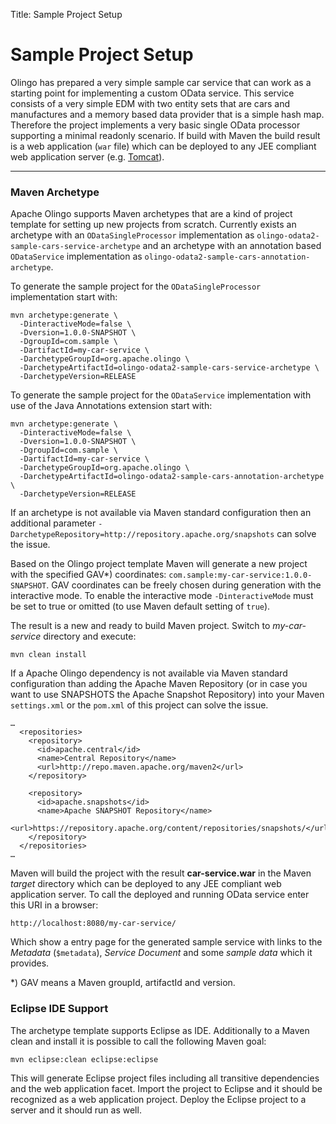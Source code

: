 Title: Sample Project Setup

# Sample Project Setup

Olingo has prepared a very simple sample car service that can work as a starting point for implementing a custom OData service.
This service consists of a very simple EDM with two entity sets that are cars and manufactures and a memory based data provider that is a simple hash map.
Therefore the project implements a very basic single OData processor supporting a minimal readonly scenario.
If build with Maven the build result is a web application (`war` file) which can be deployed to any JEE compliant web application server (e.g. [Tomcat](http://tomcat.apache.org)).

---

### Maven Archetype

Apache Olingo supports Maven archetypes that are a kind of project template for setting up new projects from scratch.
Currently exists an archetype with an `ODataSingleProcessor` implementation as `olingo-odata2-sample-cars-service-archetype` and an archetype with an annotation based `ODataService` implementation as `olingo-odata2-sample-cars-annotation-archetype`.

To generate the sample project for the `ODataSingleProcessor` implementation start with:

    mvn archetype:generate \
      -DinteractiveMode=false \
      -Dversion=1.0.0-SNAPSHOT \
      -DgroupId=com.sample \
      -DartifactId=my-car-service \
      -DarchetypeGroupId=org.apache.olingo \
      -DarchetypeArtifactId=olingo-odata2-sample-cars-service-archetype \
      -DarchetypeVersion=RELEASE

To generate the sample project for the `ODataService`  implementation with use of the Java Annotations extension start with:

    mvn archetype:generate \
      -DinteractiveMode=false \
      -Dversion=1.0.0-SNAPSHOT \
      -DgroupId=com.sample \
      -DartifactId=my-car-service \
      -DarchetypeGroupId=org.apache.olingo \
      -DarchetypeArtifactId=olingo-odata2-sample-cars-annotation-archetype \
      -DarchetypeVersion=RELEASE

If an archetype is not available via Maven standard configuration then an additional parameter `-DarchetypeRepository=http://repository.apache.org/snapshots` can solve the issue.

Based on the Olingo project template Maven will generate a new project with the specified GAV*) coordinates: `com.sample:my-car-service:1.0.0-SNAPSHOT`.
GAV coordinates can be freely chosen during generation with the interactive mode. To enable the interactive mode `-DinteractiveMode` must be set to true or omitted (to use Maven default setting of `true`).

The result is a new and ready to build Maven project. Switch to *my-car-service* directory and execute:

    mvn clean install

If a Apache Olingo dependency is not available via Maven standard configuration than adding the Apache Maven Repository (or in case you want to use SNAPSHOTS the Apache Snapshot Repository) into your Maven `settings.xml` or the `pom.xml` of this project can solve the issue.

    …
      <repositories>
        <repository>
          <id>apache.central</id>
          <name>Central Repository</name>
          <url>http://repo.maven.apache.org/maven2</url>
        </repository>

        <repository>
          <id>apache.snapshots</id>
          <name>Apache SNAPSHOT Repository</name>
          <url>https://repository.apache.org/content/repositories/snapshots/</url>
        </repository>
      </repositories>
    …


Maven will build the project with the result **car-service.war** in the Maven *target* directory which can be deployed to any JEE compliant web application server.
To call the deployed and running OData service enter this URI in a browser:

    http://localhost:8080/my-car-service/

Which show a entry page for the generated sample service with links to the *Metadata* (`$metadata`), *Service Document* and some *sample data* which it provides.

*) GAV means a Maven groupId, artifactId and version.

### Eclipse IDE Support

The archetype template supports Eclipse as IDE.
Additionally to a Maven clean and install it is possible to call the following Maven goal:

    mvn eclipse:clean eclipse:eclipse

This will generate Eclipse project files including all transitive dependencies and the web application facet.
Import the project to Eclipse and it should be recognized as a web application project.
Deploy the Eclipse project to a server and it should run as well.
